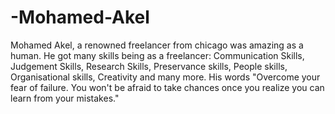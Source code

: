 # -Mohamed-Akel
Mohamed Akel, a renowned freelancer from chicago was amazing as a human. He got many skills being as a freelancer: Communication Skills, Judgement Skills, Research Skills, Preservance skills, People skills, Organisational skills, Creativity and many more. His words "Overcome your fear of failure. You won't be afraid to take chances once you realize you can learn from your mistakes."
